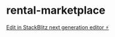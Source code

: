 # rental-marketplace

[Edit in StackBlitz next generation editor ⚡️](https://stackblitz.com/~/github.com/infocodiste/rental-marketplace)